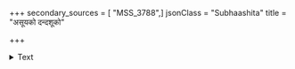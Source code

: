 +++
secondary_sources = [ "MSS_3788",]
jsonClass = "Subhaashita"
title = "असूयको दन्दशूको"

+++

<details><summary>Text</summary>

असूयको दन्दशूको निष्ठुरो वैरकृन्नरः।  
स कृच्छ्रं महदाप्नोति नचिरात् पापमाचरन्॥
</details>
